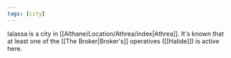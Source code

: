 ```yaml
---
tags: [city]
---
```


Ialassa is a city in [[Althane/Location/Athrea/index|Athrea]]. It's known that at least one of the [[The Broker|Broker's]] operatives ([[Halide]]) is active here.
